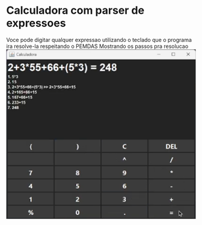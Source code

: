 # Calculadora com parser de expressoes
Voce pode digitar qualquer expressao utilizando o teclado que o programa ira resolve-la respeitando o PEMDAS
Mostrando os passos pra resolucao
![](https://github.com/luis10barbo/CalculadoraSwing/blob/master/image.png)
